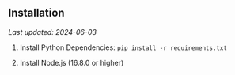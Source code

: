## Installation

*Last updated: 2024-06-03*


1. Install Python Dependencies:
`pip install -r requirements.txt`

2. Install Node.js (16.8.0 or higher)